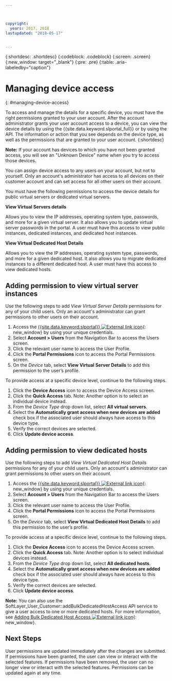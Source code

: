 ```yaml
---



copyright:
  years: 2017, 2018
lastupdated: "2018-05-17"


---
```


{:shortdesc: .shortdesc}
{:codeblock: .codeblock}
{:screen: .screen}
{:new_window: target="_blank"}
{:pre: .pre}
{:table: .aria-labeledby="caption"}


# Managing device access
{: #managing-device-access}

To access and manage the details for a specific device, you must have the right permissions granted to your user account.  After the account administrator grants your user account access to a device, you can view the device details by using the {{site.data.keyword.slportal_full}} or by using the API.  The information or action that you see depends on the device type, as well as the permissions that are granted to your user account.
{:shortdesc}

**Note:** If your account has devices to which you have not been granted access, you will see an "Unknown Device" name when you try to access those devices.

You can assign device access to any users on your account, but not to yourself. Only an account's administrator has access to all devices on their customer account and can set access for all other users on their account. 

You must have the following permissions to access the device details for public virtual servers or dedicated virtual servers.

**View Virtual Servers details**

Allows you to view the IP addresses, operating system type, passwords, and more for a given virtual server.  It also allows you to update virtual server passwords in the portal. A user must have this access to view public instances, dedicated instances, and dedicated host instances.

**View Virtual Dedicated Host Details**

Allows you to view the IP addresses, operating system type, passwords, and more for a given dedicated host.  It also allows you to migrate dedicated instances to a different dedicated host. A user must have this access to view dedicated hosts.

## Adding permission to view virtual server instances
Use the following steps to add *View Virtual Server Details* permissions for any of your child users. Only an account's administrator can grant permissions to other users on their account.  

1. Access the [{{site.data.keyword.slportal}} ![External link icon](../icons/launch-glyph.svg "External link icon")](https://control.softlayer.com/){: new_window} by using your unique credentials.
2. Select **Account > Users** from the Navigation Bar to access the Users screen.
3. Click the relevant user name to access the User Profile.
4. Click the **Portal Permissions** icon to access the Portal Permissions screen.
5. On the *Device* tab, select **View Virtual Server Details** to add this permission to the user’s profile.

To provide access at a specific device level, continue to the following steps.

1. Click the **Device Access** icon to access the Device Access screen.
2. Click the **Quick Access** tab. 
   Note: Another option is to select an individual device instead.
3. From the *Device Type* drop down list, select **All virtual servers**.
4. Select the **Automatically grant access when new devices are added** check box if the associated user should always have access to this device type.
5. Verify the correct devices are selected.
6. Click **Update device access**.

## Adding permission to view dedicated hosts
Use the following steps to add *View Virtual Dedicated Host Details* permissions for any of your child users. Only an account's administrator can grant permissions to other users on their account.

1. Access the [{{site.data.keyword.slportal}} ![External link icon](../icons/launch-glyph.svg "External link icon")](https://control.softlayer.com/){: new_window} by using your unique credentials.
2. Select **Account > Users** from the Navigation Bar to access the Users screen.
3. Click the relevant user name to access the User Profile.
4. Click the **Portal Permissions** icon to access the Portal Permissions screen.
5. On the *Device* tab, select **View Virtual Dedicated Host Details** to add this permission to the user’s profile.

To provide access at a specific device level, continue to the following steps.

1. Click the **Device Access** icon to access the Device Access screen.
2. Click the **Quick Access** tab. 
   Note: Another option is to select individual devices instead.
3. From the *Device Type* drop down list, select **All dedicated hosts**.
4. Select the **Automatically grant access when new devices are added** check box if the associated user should always have access to this device type.
5. Verify the correct devices are selected.
6. Click **Update device access**.

**Note:** You can also use the SoftLayer_User_Customer::addBulkDedicatedHostAccess API service to give a user access to one or more dedicated hosts. For more information, see [Adding Bulk Dedicated Host Access ![External link icon](../icons/launch-glyph.svg "External link icon")](https://softlayer.github.io/reference/services/SoftLayer_User_Customer/addBulkDedicatedHostAccess/){: new_window}.  

## Next Steps
User permissions are updated immediately after the changes are submitted. If permissions have been granted, the user can view or interact with the selected features. If permissions have been removed, the user can no longer view or interact with the selected features. Permissions can be updated again at any time.
